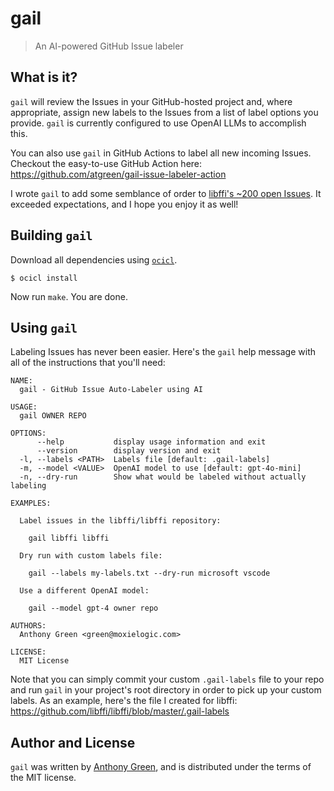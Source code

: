 # gail
> An AI-powered GitHub Issue labeler

What is it?
------------
``gail`` will review the Issues in your GitHub-hosted project and,
where appropriate, assign new labels to the Issues from a list of
label options you provide. ``gail`` is currently configured to use
OpenAI LLMs to accomplish this.

You can also use `gail` in GitHub Actions to label all new incoming
Issues.  Checkout the easy-to-use GitHub Action here:
https://github.com/atgreen/gail-issue-labeler-action

I wrote `gail` to add some semblance of order to [libffi's ~200 open
Issues](https://github.com/libffi/libffi/issues).  It exceeded
expectations, and I hope you enjoy it as well!

Building `gail`
----------------
Download all dependencies using [`ocicl`](https://github.com/ocicl/ocicl).
```
$ ocicl install
```
Now run `make`.  You are done.

Using `gail`
-------------

Labeling Issues has never been easier.  Here's the `gail` help message
with all of the instructions that you'll need:

```
NAME:
  gail - GitHub Issue Auto-Labeler using AI

USAGE:
  gail OWNER REPO

OPTIONS:
      --help           display usage information and exit
      --version        display version and exit
  -l, --labels <PATH>  Labels file [default: .gail-labels]
  -m, --model <VALUE>  OpenAI model to use [default: gpt-4o-mini]
  -n, --dry-run        Show what would be labeled without actually labeling

EXAMPLES:

  Label issues in the libffi/libffi repository:

    gail libffi libffi

  Dry run with custom labels file:

    gail --labels my-labels.txt --dry-run microsoft vscode

  Use a different OpenAI model:

    gail --model gpt-4 owner repo

AUTHORS:
  Anthony Green <green@moxielogic.com>

LICENSE:
  MIT License
```

Note that you can simply commit your custom `.gail-labels` file to
your repo and run `gail` in your project's root directory in order to
pick up your custom labels.  As an example, here's the file I created
for libffi: https://github.com/libffi/libffi/blob/master/.gail-labels

Author and License
-------------------

``gail`` was written by [Anthony Green](https://github.com/atgreen),
and is distributed under the terms of the MIT license.
